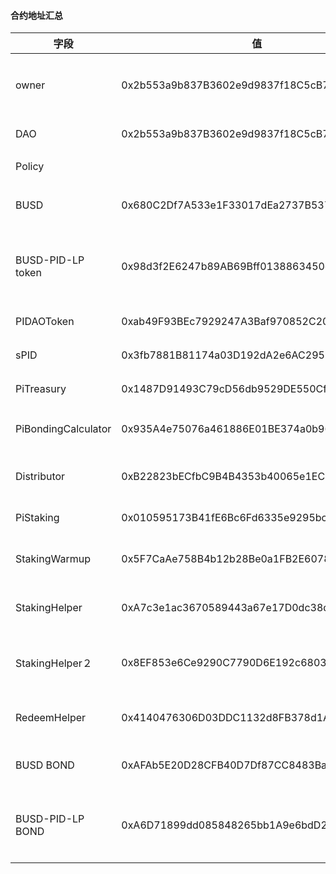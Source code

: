 #### 合约地址汇总

| 字段                | 值                                         | 说明                     |
| ------------------- | ------------------------------------------ | ------------------------ |
| owner               | 0x2b553a9b837B3602e9d9837f18C5cB793A291EB9 | 当前发布合约的钱包地址   |
| DAO                 | 0x2b553a9b837B3602e9d9837f18C5cB793A291EB9 | DAO合约地址              |
| Policy              |                                            | Policy地址               |
| BUSD                | 0x680C2Df7A533e1F33017dEa2737B537FF87a27C3 | BUSD合约地址             |
| BUSD-PID-LP　token  | 0x98d3f2E6247b89AB69Bff0138863450e84F6e0D3 | BUSD-PID交易对的合约地址 |
| PIDAOToken          | 0xab49F93BEc7929247A3Baf970852C2054FD14E78 | PID合约地址              |
| sPID                | 0x3fb7881B81174a03D192dA2e6AC295Fe3F38AEEc | sPID合约地址             |
| PiTreasury          | 0x1487D91493C79cD56db9529DE550Cf1bD8aa0629 | 金库合约地址             |
| PiBondingCalculator | 0x935A4e75076a461886E01BE374a0b96EeB4A844E | bond计算合约地址         |
| Distributor         | 0xB22823bECfbC9B4B4353b40065e1EC06e81110cC | 增发分配的合约地址       |
| PiStaking           | 0x010595173B41fE6Bc6Fd6335e9295bc2c15477E4 | 抵押合约地址             |
| StakingWarmup       | 0x5F7CaAe758B4b12b28Be0a1FB2E60782889A1c0C | 抵押外围合约地址         |
| StakingHelper       | 0xA7c3e1ac3670589443a67e17D0dc38d4168A6DE4 | 抵押前端的帮助合约       |
| StakingHelper２     | 0x8EF853e6Ce9290C7790D6E192c680330b6c9cbA6 | bond里抵押的帮助合约     |
| RedeemHelper        | 0x4140476306D03DDC1132d8FB378d1Af5c5c86bB8 | 赎回的帮助合约           |
| BUSD BOND           | 0xAFAb5E20D28CFB40D7Df87CC8483Ba211b8b29Fd | BUSD债券合约地址         |
| BUSD-PID-LP BOND    | 0xA6D71899dd085848265bb1A9e6bdD2B0766B471A | BUSD-PID-LP债券合约地址  |

